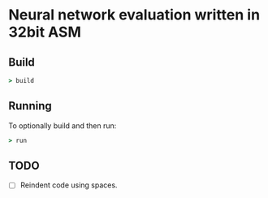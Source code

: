 # Neural network evaluation written in 32bit ASM

## Build

```cmd
> build
```

## Running

To optionally build and then run:

```cmd
> run
```

## TODO

- [ ] Reindent code using spaces.
